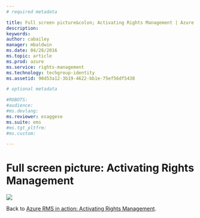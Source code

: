 ```yaml
---
# required metadata

title: Full screen picture&colon; Activating Rights Management | Azure RMS
description:
keywords:
author: cabailey
manager: mbaldwin
ms.date: 04/28/2016
ms.topic: article
ms.prod: azure
ms.service: rights-management
ms.technology: techgroup-identity
ms.assetid: 98d53a12-3b19-4622-bb1e-75ef56df5438

# optional metadata

#ROBOTS:
#audience:
#ms.devlang:
ms.reviewer: esaggese
ms.suite: ems
#ms.tgt_pltfrm:
#ms.custom:

---
```


# Full screen picture: Activating Rights Management
![](./media/AzRMS_StoryboardActivate.png)

Back to [Azure RMS in action: Activating Rights Management](http://technet.microsoft.com/library/jj585026.aspx).

